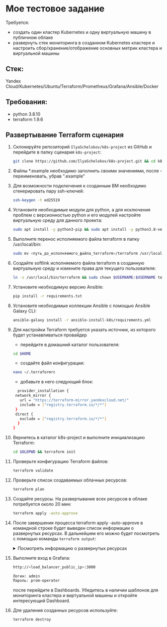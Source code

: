 # Мое тестовое задание
Требуется:
- создать один кластер Kubernetes и одну виртуальную машину в публичном облаке
- развернуть стек мониторинга в созданном Kubernetes кластере и настроить сбор/хранение/отображение основных метрик кластера и виртуальной машины

## Стек:
Yandex Cloud/Kubernetes/Ubuntu/Terraform/Prometheus/Grafana/Ansible/Docker

## Требования:
- python 3.8.10
- terraform 1.9.6

## Развертывание Terraform сценария
1. Склонируйте репозиторий `IlyaSchelokov/k8s-project` из GitHub и перейдите в папку сценария `k8s-project`:
    ```bash
    git clone https://github.com/IlyaSchelokov/k8s-project.git && cd k8s-project
    ```
2. Файлы *.example необходимо заполнить своими значениями, после - переименовать, убрав ".example"
3. Для возможности подключения к созданным ВМ необходимо сгенерировать пару ssh-ключей:
   ```bash
   ssh-keygen -t ed25519
   ```
4. Установите необходимые модули для python, а для исключения проблем с версионностью python и его модулей настройте виртуальную среду для данного проекта:
   ```bash
   sudo apt install -y python3-pip && sudo apt install -y python3.8-venv && python3.8 -m venv .vevn && source .vevn/bin/activate
   ```
5. Выполните перенос исполняемого файла terraform в папку /usr/local/bin:
   ```bash
   sudo mv <путь_до_исполняемого_файла_terraform>/terraform /usr/local/bin/
   ```
6. Создайте softlink исполняемого файла terraform в созданную виртуальную среду и измените права для текущего пользователя:
    ```bash
    ln -s /usr/local/bin/terraform && sudo chown $USERNAME:$USERNAME terraform
    ```
7. Установите необходимую версию Ansible:
   ```bash
   pip install -r requirements.txt
   ```
8. Установите необходимые коллекции Ansible с помощью Ansible Galaxy CLI:
   ```bash
   ansible-galaxy install -r ansible-install-k8s/requirements.yml
   ```
9. Для настройки Terraform требуется указать источник, из которого будет устанавливаться провайдер
   
    - перейдите в домашний каталог пользователя:
   ```bash
   cd $HOME
   ```
    - создайте файл конфигурации:
   ```bash
   nano ~/.terraformrc
   ```
    - добавьте в него следующий блок:
   ```bash
     provider_installation {
    network_mirror {
      url = "https://terraform-mirror.yandexcloud.net/"
      include = ["registry.terraform.io/*/*"]
    }
    direct {
      exclude = ["registry.terraform.io/*/*"]
     }
   }
   ```
10. Вернитесь в каталог k8s-project и выполните инициализацию Terraform:
    ```bash
    cd $OLDPWD && terraform init
    ```
11. Проверьте конфигурацию Terraform файлов:
    ```bash
    terraform validate
    ```
12. Проверьте список создаваемых облачных ресурсов:
    ```bash
    terraform plan
    ```
13. Создайте ресурсы. На развертывание всех ресурсов в облаке потребуется около 20 мин:
    ```bash
    terraform apply -auto-approve
    ```
14. После завершения процесса terraform apply -auto-approve в командной строке будет выведен список информации о развернутых ресурсах. В дальнейшем его можно будет посмотреть с помощью команды `terraform output`:

    <details>
    <summary>Посмотреть информацию о развернутых ресурсах</summary>

    | Название | Описание |
    | ----------- | ----------- |
    | `load_balancer_public_ip` | Публичный IP-адрес сетевого балансировщика
    | `public_ip_k8s-master` | Публичный IP-адрес k8s-master
    | `internal_ip_k8s-master` | Внутренний IP-адрес k8s-master
    | `internal_ip_node1` | Внутренний IP-адрес node1
    | `internal_ip_node2` | Внутренний IP-адрес node2
    | `internal_ip_vm` | Внутренний IP-адрес vm

    </details>

16. Выполните вход в Grafana:
    ```bash
    http://<load_balancer_public_ip>:3000
    ```
    ```bash
    Логин: admin
    Пароль: prom-operator
    ```
    после перейдите в Dashboards. Убедитесь в наличии шаблонов для мониторинга кластера и виртуальной машины и откройте интересующий Dashboard.

17. Для удаления созданных ресурсов используйте:
    ```bash
    terraform destroy
    ```
